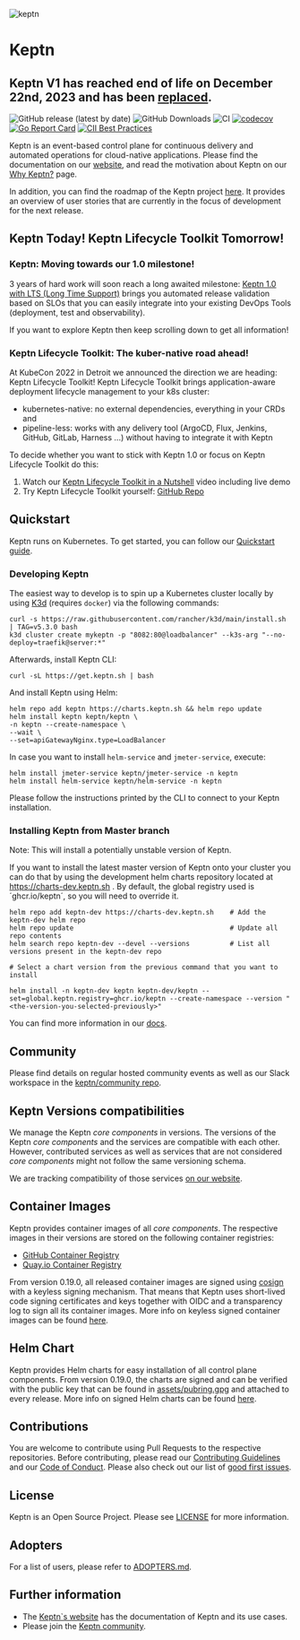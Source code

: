 ![keptn](./assets/keptn.png)

# Keptn
## Keptn V1 has reached end of life on December 22nd, 2023 and has been [replaced](https://github.com/keptn/lifecycle-toolkit).

![GitHub release (latest by date)](https://img.shields.io/github/v/release/keptn/keptn)
![GitHub Downloads](https://img.shields.io/github/downloads/keptn/keptn/total?logo=github&logoColor=white)
![CI](https://github.com/keptn/keptn/workflows/CI/badge.svg?branch=master)
[![codecov](https://codecov.io/gh/keptn/keptn/branch/master/graph/badge.svg)](https://codecov.io/gh/keptn/keptn)
[![Go Report Card](https://goreportcard.com/badge/github.com/keptn/keptn)](https://goreportcard.com/report/github.com/keptn/keptn)
[![CII Best Practices](https://bestpractices.coreinfrastructure.org/projects/3588/badge)](https://bestpractices.coreinfrastructure.org/projects/3588)



Keptn is an event-based control plane for continuous delivery and automated operations for cloud-native applications. 
Please find the documentation on our [website](https://keptn.sh/), and read the motivation about Keptn on our 
[Why Keptn?](https://keptn.sh/why-keptn/) page.

In addition, you can find the roadmap of the Keptn project [here](https://github.com/orgs/keptn/projects/10). It provides 
an overview of user stories that are currently in the focus of development for the next release.

## Keptn Today! Keptn Lifecycle Toolkit Tomorrow!

### Keptn: Moving towards our 1.0 milestone!

3 years of hard work will soon reach a long awaited milestone: [Keptn 1.0 with LTS (Long Time Support)](https://docs.google.com/document/d/1RdFegnZrxjWxJAem9auaeVQ5_mKl5wFlwd6MgF1ot0s/edit#heading=h.qoctq8iujkhs) brings you automated release validation based on SLOs that you can easily integrate into your existing DevOps Tools (deployment, test and observability).

If you want to explore Keptn then keep scrolling down to get all information!

### Keptn Lifecycle Toolkit: The kuber-native road ahead!

At KubeCon 2022 in Detroit we announced the direction we are heading: Keptn Lifecycle Toolkit!
Keptn Lifecycle Toolkit brings application-aware deployment lifecycle management to your k8s cluster: 
* kubernetes-native: no external dependencies, everything in your CRDs and 
* pipeline-less: works with any delivery tool (ArgoCD, Flux, Jenkins, GitHub, GitLab, Harness ...) without having to integrate it with Keptn

To decide whether you want to stick with Keptn 1.0 or focus on Keptn Lifecycle Toolkit do this:
1. Watch our [Keptn Lifecycle Toolkit in a Nutshell](https://www.youtube.com/watch?v=K-cvnZ8EtGc) video including live demo
2. Try Keptn Lifecycle Toolkit yourself: [GitHub Repo](https://github.com/keptn/lifecycle-toolkit/)

## Quickstart

Keptn runs on Kubernetes. To get started, you can follow our [Quickstart guide](https://keptn.sh/docs/quickstart).

### Developing Keptn

The easiest way to develop is to spin up a Kubernetes cluster locally by using [K3d](https://k3d.io) (requires `docker`) via the following commands:

```console
curl -s https://raw.githubusercontent.com/rancher/k3d/main/install.sh | TAG=v5.3.0 bash
k3d cluster create mykeptn -p "8082:80@loadbalancer" --k3s-arg "--no-deploy=traefik@server:*"
```

Afterwards, install Keptn CLI:
```console
curl -sL https://get.keptn.sh | bash
```

And install Keptn using Helm:
```console
helm repo add keptn https://charts.keptn.sh && helm repo update
helm install keptn keptn/keptn \
-n keptn --create-namespace \
--wait \
--set=apiGatewayNginx.type=LoadBalancer
```

In case you want to install `helm-service` and `jmeter-service`, execute:

```console
helm install jmeter-service keptn/jmeter-service -n keptn
helm install helm-service keptn/helm-service -n keptn
```

Please follow the instructions printed by the CLI to connect to your Keptn installation.

### Installing Keptn from Master branch

Note: This will install a potentially unstable version of Keptn.

If you want to install the latest master version of Keptn onto your cluster you can do that by using the development helm charts repository located at https://charts-dev.keptn.sh .
By default, the global registry used is ´ghcr.io/keptn´, so you will need to override it.

```console
helm repo add keptn-dev https://charts-dev.keptn.sh    # Add the keptn-dev helm repo
helm repo update                                       # Update all repo contents
helm search repo keptn-dev --devel --versions          # List all versions present in the keptn-dev repo

# Select a chart version from the previous command that you want to install

helm install -n keptn-dev keptn keptn-dev/keptn --set=global.keptn.registry=ghcr.io/keptn --create-namespace --version "<the-version-you-selected-previously>"
```

You can find more information in our [docs](docs/).

## Community

Please find details on regular hosted community events as well as our Slack workspace in the 
[keptn/community repo](https://github.com/keptn/community).

## Keptn Versions compatibilities

We manage the Keptn *core components* in versions.
The versions of the Keptn *core components* and the services are compatible with each other. However, contributed services
as well as services that are not considered *core components* might not follow the same versioning schema.

We are tracking compatibility of those services [on our website](https://keptn.sh/docs/integrations/).

## Container Images

Keptn provides container images of all *core components*.
The respective images in their versions are stored on the following container registries:

* [GitHub Container Registry](https://github.com/orgs/keptn/packages?repo_name=keptn)
* [Quay.io Container Registry](https://quay.io/organization/keptn)

From version 0.19.0, all released container images are signed using [cosign](https://github.com/sigstore/cosign)
with a keyless signing mechanism.
That means that Keptn uses short-lived code signing certificates and keys together with OIDC and a transparency log
to sign all its container images.
More info on keyless signed container images can be found [here](https://github.com/sigstore/cosign/blob/main/KEYLESS.md).


## Helm Chart

Keptn provides Helm charts for easy installation of all control plane components.
From version 0.19.0, the charts are signed and can be verified with the public key that can be found in [assets/pubring.gpg](assets/pubring.gpg)
and attached to every release.
More info on signed Helm charts can be found [here](https://helm.sh/docs/topics/provenance/).

## Contributions

You are welcome to contribute using Pull Requests to the respective repositories. Before contributing, please read our [Contributing Guidelines](CONTRIBUTING.md) and our [Code of Conduct](CODE_OF_CONDUCT.md).
Please also check out our list of [good first issues](https://github.com/keptn/keptn/issues?q=is%3Aopen+is%3Aissue+label%3A%22good+first+issue%22).

## License

Keptn is an Open Source Project. Please see [LICENSE](LICENSE) for more information.

## Adopters

For a list of users, please refer to [ADOPTERS.md](https://github.com/keptn/community/blob/main/ADOPTERS).

## Further information

* The [Keptn`s website](https://keptn.sh) has the documentation of Keptn and its use cases.
* Please join the [Keptn community](https://keptn.sh/community/).
